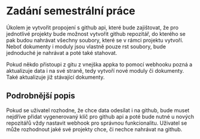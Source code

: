 # Zadání semestrální práce

Úkolem je vytvořit propojení s github api, které bude zajištovat, že pro jednotlivé projekty bude možnost vytvořit github repozitář, do kterého se pak budou nahrávat
všechny soubory, které se v rámci projektu vytvoří. Neboť dokumenty i moduly jsou vlastně pouze rst soubory, bude jednoduché je nahrávat a poté také stahovat.

Pokud někdo přistoupi z gitu z vnejška appka to pomocí webhooku pozná a aktualizuje data i na své straně, tedy vytvoří nové moduly či dokumenty. Také aktualizuje již stávající dokumenty.

## Podrobnější popis

Pokud se uživatel rozhodne, že chce data odesílat i na github, bude muset nejdříve přidat vygenerovaný klíč pro github api a poté bude nutné u nových repozitářů vždy nastavit webhook pro správnou funkcionalitu.
Uživatel se může rozhodnout jaké své projekty chce, či nechce nahrávat na github.
